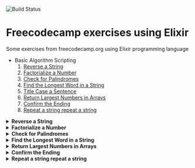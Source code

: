 ![Build Status](https://img.shields.io/badge/status-work%20in%20progress-orange.svg)

# Freecodecamp exercises using Elixir
Some exercises from freecodecamp.org using Elixir programming language

  - Basic Algorithm Scripting
    1. [Reverse a String](#reverse-a-string)
    2. [Factorialize a Number](#factorialize-a-number)
    3. [Check for Palindromes](#check-for-palindromes)
    4. [Find the Longest Word in a String](#find-the-longest-word-in-a-string)
    5. [Title Case a Sentence](#title-case-a-sentence)
    6. [Return Largest Numbers in Arrays](#return-largest-numbers-in-arrays)
    7. [Confirm the Ending](#confirm-the-ending)
    8. [Repeat a string repeat a string](#repeat-a-string-repeat-a-string)
    
<details><summary><strong name="reverse-a-string">Reverse a String</strong></summary>
  
```erlang
% Reverse a String:
iex> IO.puts(String.reverse("hello"))
olleh
:ok
```
**[⬆ back to top](#freecodecamp-exercises-using-elixir)**
</details>

<details><summary><strong name="factorialize-a-number">Factorialize a Number</strong></summary>

```erlang
% Factorialize a Number:
defmodule Math do
  def factorial(0), do: 1
  def factorial(n) when n > 0 do
    n * (factorial(n-1))
  end
end

iex> IO.puts(Math.factorial(3)) # or IO.puts Math.factorial(3)
6
:ok
```
**[⬆ back to top](#freecodecamp-exercises-using-elixir)**
</details>
  
<details><summary><strong name="check-for-palindromes">Check for Palindromes</strong></summary>

```erlang
% Check for Palindromes:
defmodule Word do
  @spec is_palindrome?(char) :: String
  def is_palindrome?(char) do
    old = Regex.scan(~r/[^\s+^\W+]/i,char)
            |> Enum.join
            |> String.downcase

    old === String.reverse(old)
  end
end

iex> IO.puts Word.is_palindrome?("A nut for a jar of tuna")
true
:ok

% IO.puts("foo" =~ ~r/foo/)
```
**[⬆ back to top](#freecodecamp-exercises-using-elixir)**
</details>

<details><summary><strong name="find-the-longest-word-in-a-string">Find the Longest Word in a String</strong></summary>

```erlang
% Find the Longest Word in a String:
defmodule Word do
  def find_longest(str) do
    Enum.map(String.split(str), &(String.length(&1))) |> Enum.max
  end
end

iex> IO.puts Word.find_longest("foo this")
4
:ok


% Find the Longest Word in a String version 2:
defmodule Word do
  def find_longest(str) do
    length = Enum.map(String.split(str), &(String.length(&1))) |> Enum.max
    value = String.split(str) |> Enum.max
    "The longest word: #{value} (#{length} characters)"
  end
end

iex> Word.find_longest("foo this")
"The longest word: this (4 characters)"
```
**[⬆ back to top](#freecodecamp-exercises-using-elixir)**

#### Title Case a Sentence
```erlang
% Title Case a Sentence:
defmodule Word do
  def title_case(str) do
    Enum.map(String.split(str),
      fn(x) -> String.capitalize(x) end)
    |> Enum.join(" ")
  end
end

iex> Word.title_case("foo this")
"Foo This"
```
**[⬆ back to top](#freecodecamp-exercises-using-elixir)**
</details>

<details><summary><strong name="return-largest-numbers-in-arrays">Return Largest Numbers in Arrays</strong></summary>

```erlang
% Return Largest Numbers in Arrays:
defmodule Array do
  def largest_number(list) do
    for number <- list, do: Enum.max(number)
  end
end

iex> Array.largest_number([[13, 27, 18, 26], [4, 5, 1, 3], [32, 35, 37, 39], [1000, 1001, 857, 1]])
[27, 5, 39, 1001]
```
**[⬆ back to top](#freecodecamp-exercises-using-elixir)**
</details>

<details><summary><strong name="confirm-the-ending">Confirm the Ending</strong></summary>

```erlang
% Confirm the Ending:
defmodule Word do
  def confirm_ending(string, match_string) do
    
    start = match_string |> String.length()
    
    pattern = String.slice(string, -start, start)
    
    match_string == pattern
  end
end

iex> Word.confirm_ending("bastion","ion")
true

iex> Word.confirm_ending("bastion","Ion")
false

% or use the built-in function
iex> String.ends_with?("bastion", "ion")
true

iex> String.ends_with?("bastion", "Ion")
false
```
**[⬆ back to top](#freecodecamp-exercises-using-elixir)**
</details>

<details><summary><strong name="repeat-a-string-repeat-a-string">Repeat a string repeat a string</strong></summary>

```erlang
% Repeat a string repeat a string:
iex> String.duplicate("world", 2)
"worldworld"

% OR another way:
duplicate = fn string, number -> :binary.copy(string, number) end
iex> duplicate.("the", 2)
"thethe"
```
**[⬆ back to top](#freecodecamp-exercises-using-elixir)**
</details>
